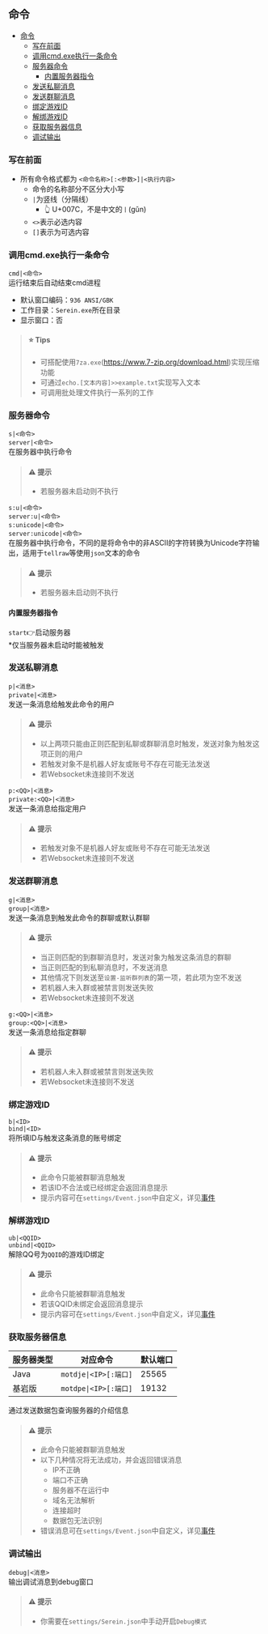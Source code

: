 ## 命令
- [命令](#命令)
  - [写在前面](#写在前面)
  - [调用cmd.exe执行一条命令](#调用cmdexe执行一条命令)
  - [服务器命令](#服务器命令)
    - [内置服务器指令](#内置服务器指令)
  - [发送私聊消息](#发送私聊消息)
  - [发送群聊消息](#发送群聊消息)
  - [绑定游戏ID](#绑定游戏id)
  - [解绑游戏ID](#解绑游戏id)
  - [获取服务器信息](#获取服务器信息)
  - [调试输出](#调试输出)

### 写在前面
- 所有命令格式都为 `<命令名称>[:<参数>]|<执行内容>`  
  - 命令的名称部分不区分大小写   
  - `|`为竖线（分隔线）
    - 👆 U+007C，不是中文的`丨`(gǔn)
  - `<>`表示必选内容   
  - `[]`表示为可选内容 



### 调用cmd.exe执行一条命令   
`cmd|<命令>`   
运行结束后自动结束cmd进程
- 默认窗口编码：`936 ANSI/GBK`  
- 工作目录：`Serein.exe`所在目录  
- 显示窗口：否  

>#### ⭐ Tips 
>- 可搭配使用`7za.exe`(https://www.7-zip.org/download.html)实现压缩功能  
>- 可通过`echo.[文本内容]>>example.txt`实现写入文本
>- 可调用批处理文件执行一系列的工作
  

### 服务器命令
`s|<命令>`   
`server|<命令>`   
在服务器中执行命令  

>#### ⚠ 提示
>- 若服务器未启动则不执行 

`s:u|<命令>`    
`server:u|<命令>`  
`s:unicode|<命令>`     
`server:unicode|<命令>`  
在服务器中执行命令，不同的是将命令中的非ASCII的字符转换为Unicode字符输出，适用于`tellraw`等使用`json`文本的命令

>#### ⚠ 提示
>- 若服务器未启动则不执行 

#### 内置服务器指令
`start`👉启动服务器  
*仅当服务器未启动时能被触发  

### 发送私聊消息
`p|<消息>`  
`private|<消息>`  
发送一条消息给触发此命令的用户



>#### ⚠ 提示
>- 以上两项只能由正则匹配到私聊或群聊消息时触发，发送对象为触发这项正则的用户
>- 若触发对象不是机器人好友或账号不存在可能无法发送
>- 若Websocket未连接则不发送  

`p:<QQ>|<消息>`  
`private:<QQ>|<消息>`  
发送一条消息给指定用户

>#### ⚠ 提示
>- 若触发对象不是机器人好友或账号不存在可能无法发送
>- 若Websocket未连接则不发送


### 发送群聊消息
`g|<消息>`  
`group|<消息>`  
发送一条消息到触发此命令的群聊或默认群聊

>#### ⚠ 提示
>- 当正则匹配的到群聊消息时，发送对象为触发这条消息的群聊
>- 当正则匹配的到私聊消息时，不发送消息
>- 其他情况下则发送至`设置-监听群列表`的第一项，若此项为空不发送
>- 若机器人未入群或被禁言则发送失败
>- 若Websocket未连接则不发送

`g:<QQ>|<消息>`  
`group:<QQ>|<消息>`  
发送一条消息给指定群聊

>#### ⚠ 提示
>- 若机器人未入群或被禁言则发送失败
>- 若Websocket未连接则不发送

### 绑定游戏ID
`b|<ID>`  
`bind|<ID>`  
将所填ID与触发这条消息的账号绑定
>#### ⚠ 提示
>- 此命令只能被群聊消息触发
>- 若该ID不合法或已经绑定会返回消息提示
>- 提示内容可在`settings/Event.json`中自定义，详见[事件](Event.md)  


### 解绑游戏ID
`ub|<QQID>`  
`unbind|<QQID>`  
解除QQ号为`QQID`的游戏ID绑定
>#### ⚠ 提示
>- 此命令只能被群聊消息触发
>- 若该QQID未绑定会返回消息提示
>- 提示内容可在`settings/Event.json`中自定义，详见[事件](Event.md)

### 获取服务器信息

| 服务器类型 | 对应命令 | 默认端口 |  
| --- | --- | --- |
|Java | `motdje\|<IP>[:端口]`| 25565|
|基岩版 | `motdpe\|<IP>[:端口]`| 19132|

通过发送数据包查询服务器的介绍信息

>#### ⚠ 提示
>- 此命令只能被群聊消息触发
>- 以下几种情况将无法成功，并会返回错误消息 
>   - IP不正确
>   - 端口不正确
>   - 服务器不在运行中
>   - 域名无法解析
>   - 连接超时
>   - 数据包无法识别
>- 错误消息可在`settings/Event.json`中自定义，详见[事件](Event.md)

### 调试输出
`debug|<消息>`  
输出调试消息到debug窗口
>#### ⚠ 提示
>- 你需要在`settings/Serein.json`中手动开启`Debug模式`
